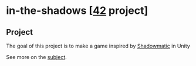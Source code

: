 # in-the-shadows [[42](https://www.42.fr/) project]

## Project
The goal of this project is to make a game inspired by [Shadowmatic](http://shadowmatic.com/) in Unity

See more on the [subject](https://github.com/zer0nim/in-the-shadows/blob/master/in_the_shadow.fr.pdf).